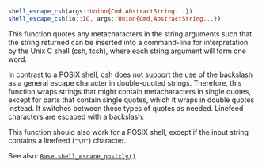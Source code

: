 ```julia
shell_escape_csh(args::Union{Cmd,AbstractString...})
shell_escape_csh(io::IO, args::Union{Cmd,AbstractString...})
```

This function quotes any metacharacters in the string arguments such that the string returned can be inserted into a command-line for interpretation by the Unix C shell (csh, tcsh), where each string argument will form one word.

In contrast to a POSIX shell, csh does not support the use of the backslash as a general escape character in double-quoted strings. Therefore, this function wraps strings that might contain metacharacters in single quotes, except for parts that contain single quotes, which it wraps in double quotes instead. It switches between these types of quotes as needed. Linefeed characters are escaped with a backslash.

This function should also work for a POSIX shell, except if the input string contains a linefeed (`"\n"`) character.

See also: [`Base.shell_escape_posixly()`](@ref)
